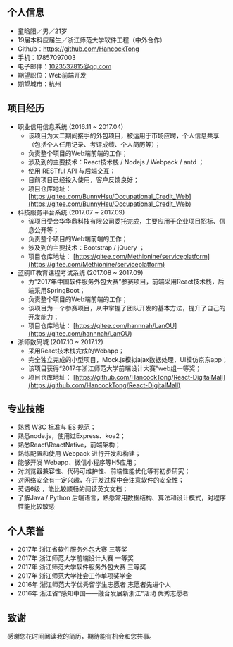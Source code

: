 ## 个人信息

- 童晗阳／男／21岁
- 19届本科应届生／浙江师范大学软件工程（中外合作）
- Github：https://github.com/HancockTong
- 手机：17857097003
- 电子邮件：1023537815@qq.com
- 期望职位：Web前端开发
- 期望城市：杭州


## 项目经历

- 职业信用信息系统  (2016.11 ~ 2017.04)
  - 该项目为大二期间接手的外包项目，被运用于市场应聘，个人信息共享（包括个人任用记录、考评成绩、个人简历等）；
  - 负责整个项目的Web端前端的工作；
  - 涉及到的主要技术：React技术栈 / Nodejs / Webpack / antd ；
  - 使用 RESTful API 与后端交互；
  - 目前项目已经投入使用，客户反馈良好；
  - 项目仓库地址：
    [https://gitee.com/BunnyHsu/Occupational_Credit_Web](https://gitee.com/BunnyHsu/Occupational_Credit_Web)
- 科技服务平台系统 (2017.07 ~ 2017.09)
  - 该项目受金华华鼎科技有限公司委托完成，主要应用于企业项目招标、信息公开等； 
  - 负责整个项目的Web端前端的工作；
  - 涉及到的主要技术：Bootstrap / jQuery ；
  - 项目仓库地址：
    [https://gitee.com/Methionine/serviceplatform](https://gitee.com/Methionine/serviceplatform)
- 蓝鸥IT教育课程考试系统 (2017.08 ~ 2017.09)
  - 为“2017年中国软件服务外包大赛”参赛项目，前端采用React技术栈，后端采用SpringBoot；
  - 负责整个项目的Web端前端的工作；
  - 该项目为一个参赛项目，从中掌握了团队开发的基本方法，提升了自己的开发能力；
  - 项目仓库地址：
    [https://gitee.com/hannnah/LanOU](https://gitee.com/hannnah/LanOU)
- 浙师数码城 (2017.10 ~ 2017.12)
  - 采用React技术栈完成的Webapp；
  - 完全独立完成的小型项目，Mock.js模拟ajax数据处理，UI模仿京东app；
  - 该项目获得“2017年浙江师范大学前端设计大赛”web组一等奖；
  - 项目仓库地址：
    [https://github.com/HancockTong/React-DigitalMall](https://github.com/HancockTong/React-DigitalMall)

## 专业技能

- 熟悉 W3C 标准与 ES 规范；
- 熟悉node.js，使用过Express、koa2； 
- 熟悉React\ReactNative，前端架构； 
- 熟练配置和使用 Webpack 进行开发和构建； 
- 能够开发 Webapp、微信小程序等H5应用；
- 对浏览器兼容性、代码可维护性、前端性能优化等有初步研究； 
- 对网络安全有一定兴趣，在开发过程中会注意软件的安全性；
- 英语6级 ，能比较顺畅的阅读英文文档；
- 了解Java / Python 后端语言，熟悉常用数据结构、算法和设计模式，对程序性能比较敏感

## 个人荣誉

- 2017年 浙江省软件服务外包大赛  三等奖 
- 2017年 浙江师范大学前端设计大赛  一等奖
- 2017年 浙江师范大学软件服务外包大赛 三等奖 
- 2017年 浙江师范大学社会工作单项奖学金 
- 2016年 浙江师范大学优秀留学生志愿者 志愿者先进个人
- 2016年 浙江省“感知中国——融合发展新浙江”活动 优秀志愿者 
## 致谢

感谢您花时间阅读我的简历，期待能有机会和您共事。